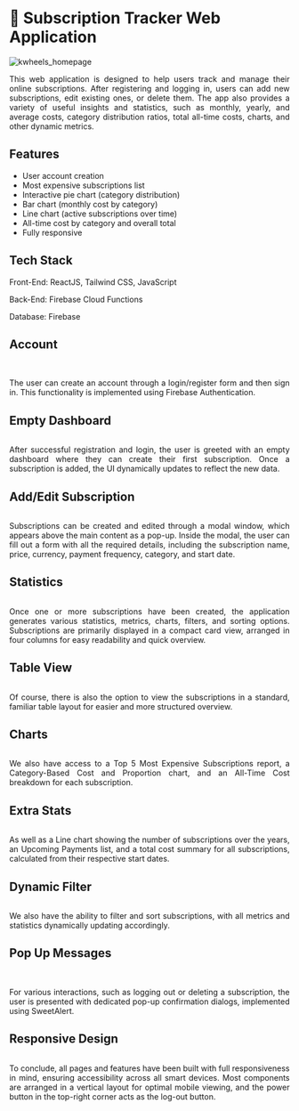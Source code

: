 <h1>💸 Subscription Tracker Web Application </h1>

<img src="public/images/git/5.JPG" alt="kwheels_homepage">

<p align="justify">This web application is designed to help users track and manage their online subscriptions. After registering and logging in, users can add new subscriptions, edit existing ones, or delete them. The app also provides a variety of useful insights and statistics, such as monthly, yearly, and average costs, category distribution ratios, total all-time costs, charts, and other dynamic metrics.</p>

<h2>Features</h2>

<ul>
  <li>User account creation</li>
  <li>Most expensive subscriptions list</li>
  <li>Interactive pie chart (category distribution)</li>
  <li>Bar chart (monthly cost by category)</li>
  <li>Line chart (active subscriptions over time)</li>
  <li>All-time cost by category and overall total</li>
  <li>Fully responsive</li>
</ul>

<h2>Tech Stack</h2>

<p>Front-End: ReactJS, Tailwind CSS, JavaScript</p>
<p>Back-End: Firebase Cloud Functions</p>
<p>Database: Firebase</p>

<h2>Account</h2>

<img src="public/images/git/1.JPG" alt="" srcset="">
<img src="public/images/git/2.JPG" alt="" srcset="">

<p align="justify">The user can create an account through a login/register form and then sign in. This functionality is implemented using Firebase Authentication.</p>

<h2>Empty Dashboard</h2>
<img src="public/images/git/3.JPG" alt="" srcset="">

<p align="justify">After successful registration and login, the user is greeted with an empty dashboard where they can create their first subscription. Once a subscription is added, the UI dynamically updates to reflect the new data.</p>

<h2>Add/Edit Subscription</h2>

<img src="public/images/git/4.JPG" alt="" srcset="">

<p align="justify">Subscriptions can be created and edited through a modal window, which appears above the main content as a pop-up. Inside the modal, the user can fill out a form with all the required details, including the subscription name, price, currency, payment frequency, category, and start date.</p>

</p>

<h2>Statistics</h2>

<img src="public/images/git/5.JPG" alt="" srcset="">

<p align="justify">Once one or more subscriptions have been created, the application generates various statistics, metrics, charts, filters, and sorting options. Subscriptions are primarily displayed in a compact card view, arranged in four columns for easy readability and quick overview.</p>

<h2>Table View</h2>

<img src="public/images/git/6.JPG" alt="" srcset="">

<p align="justify">Of course, there is also the option to view the subscriptions in a standard, familiar table layout for easier and more structured overview.</p>

<h2>Charts</h2>

<img src="public/images/git/7.JPG" alt="" srcset="">

<p align="justify">We also have access to a Top 5 Most Expensive Subscriptions report, a Category-Based Cost and Proportion chart, and an All-Time Cost breakdown for each subscription.</p>

<h2>Extra Stats</h2>

<img src="public/images/git/8.JPG" alt="" srcset="">

<p align="justify">As well as a Line chart showing the number of subscriptions over the years, an Upcoming Payments list, and a total cost summary for all subscriptions, calculated from their respective start dates.</p>

<h2>Dynamic Filter</h2>

<img src="public/images/git/11.JPG" alt="" srcset="">

<p align="justify">We also have the ability to filter and sort subscriptions, with all metrics and statistics dynamically updating accordingly.</p>

<h2>Pop Up Messages</h2>

<img src="public/images/git/9.JPG" alt="" srcset="">
<img src="public/images/git/10.JPG" alt="" srcset="">

<p align="justify">For various interactions, such as logging out or deleting a subscription, the user is presented with dedicated pop-up confirmation dialogs, implemented using SweetAlert.</p>

<h2>Responsive Design</h2>

<img src="public/images/git/11.png" alt="" srcset="">

<p align="justify">To conclude, all pages and features have been built with full responsiveness in mind, ensuring
    accessibility across all smart devices. Most components are arranged in a vertical layout for optimal mobile
    viewing, and the power button in the top-right corner acts as the log-out button.</p>
